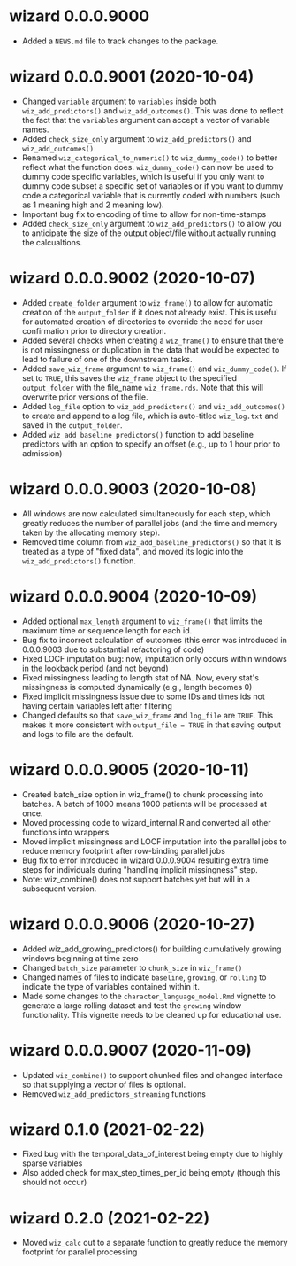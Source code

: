 # wizard 0.0.0.9000

* Added a `NEWS.md` file to track changes to the package.

# wizard 0.0.0.9001 (2020-10-04)

* Changed `variable` argument to `variables` inside both `wiz_add_predictors()` and `wiz_add_outcomes()`. This was done to reflect the fact that the `variables` argument can accept a vector of variable names.
* Added `check_size_only` argument to `wiz_add_predictors()` and `wiz_add_outcomes()`
* Renamed `wiz_categorical_to_numeric()` to `wiz_dummy_code()` to better reflect what the function does. `wiz_dummy_code()` can now be used to dummy code specific variables, which is useful if you only want to dummy code subset a specific set of variables or if you want to dummy code a categorical variable that is currently coded with numbers (such as 1 meaning high and 2 meaning low).
* Important bug fix to encoding of time to allow for non-time-stamps
* Added `check_size_only` argument to `wiz_add_predictors()` to allow you to anticipate the size of the output object/file without actually running the calcualtions.

# wizard 0.0.0.9002 (2020-10-07)
* Added `create_folder` argument to `wiz_frame()` to allow for automatic creation of the `output_folder` if it does not already exist. This is useful for automated creation of directories to override the need for user confirmation prior to directory creation.
* Added several checks when creating a `wiz_frame()` to ensure that there is not missingness or duplication in the data that would be expected to lead to failure of one of the downstream tasks.
* Added `save_wiz_frame` argument to `wiz_frame()` and `wiz_dummy_code()`. If set to `TRUE`, this saves the `wiz_frame` object to the specified `output_folder` with the file_name `wiz_frame.rds`. Note that this will overwrite prior versions of the file.
* Added `log_file` option to `wiz_add_predictors()` and `wiz_add_outcomes()` to create and append to a log file, which is auto-titled `wiz_log.txt` and saved in the `output_folder`.
* Added `wiz_add_baseline_predictors()` function to add baseline predictors with an option to specify an offset (e.g., up to 1 hour prior to admission)

# wizard 0.0.0.9003 (2020-10-08)

* All windows are now calculated simultaneously for each step, which greatly reduces the number of parallel jobs (and the time and memory taken by the allocating memory step).
* Removed time column from `wiz_add_baseline_predictors()` so that it is treated as a type of "fixed data", and moved its logic into the `wiz_add_predictors()` function.

# wizard 0.0.0.9004 (2020-10-09)

* Added optional `max_length` argument to `wiz_frame()` that limits the maximum time or sequence length for each id.
* Bug fix to incorrect calculation of outcomes (this error was introduced in 0.0.0.9003 due to substantial refactoring of code)
* Fixed LOCF imputation bug: now, imputation only occurs within windows in the lookback period (and not beyond)
* Fixed missingness leading to length stat of NA. Now, every stat's missingness is computed dynamically (e.g., length becomes 0)
* Fixed implicit missingness issue due to some IDs and times ids not having certain variables left after filtering
* Changed defaults so that `save_wiz_frame` and `log_file` are `TRUE`. This makes it more consistent with `output_file = TRUE` in that saving output and logs to file are the default.

# wizard 0.0.0.9005 (2020-10-11)
* Created batch_size option in wiz_frame() to chunk processing into batches. A batch of 1000 means 1000 patients will be processed at once.
* Moved processing code to wizard_internal.R and converted all other functions into wrappers
* Moved implicit missingness and LOCF imputation into the parallel jobs to reduce memory footprint after row-binding parallel jobs
* Bug fix to error introduced in wizard 0.0.0.9004 resulting extra time steps for individuals during "handling implicit missingness" step.
* Note: wiz_combine() does not support batches yet but will in a subsequent version.

# wizard 0.0.0.9006 (2020-10-27)
* Added wiz_add_growing_predictors() for building cumulatively growing windows beginning at time zero
* Changed `batch_size` parameter to `chunk_size` in `wiz_frame()`
* Changed names of files to indicate `baseline`, `growing`, or `rolling` to indicate the type of variables contained within it.
* Made some changes to the `character_language_model.Rmd` vignette to generate a large rolling dataset and test the `growing` window functionality. This vignette needs to be cleaned up for educational use.

# wizard 0.0.0.9007 (2020-11-09)
* Updated `wiz_combine()` to support chunked files and changed interface so that supplying a vector of files is optional.
* Removed `wiz_add_predictors_streaming` functions

# wizard 0.1.0 (2021-02-22)
* Fixed bug with the temporal_data_of_interest being empty due to highly sparse variables
* Also added check for max_step_times_per_id being empty (though this should not occur)

# wizard 0.2.0 (2021-02-22)
* Moved `wiz_calc` out to a separate function to greatly reduce the memory footprint for parallel processing
